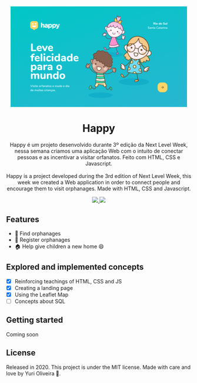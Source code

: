 <h1 align="center">
    <br>
        <img src="public/images/Home.png" alt="Principal Page" width="480">
    <br><br>
        Happy 
</h1>

<div>
    <p align="center">
        Happy é um projeto desenvolvido durante 3º edição da Next Level Week, nessa semana criamos uma aplicação Web com o intuito de conectar pessoas e as incentivar a visitar orfanatos. Feito com HTML, CSS e Javascript.
        <br><br>
        Happy is a project developed during the 3rd edition of Next Level Week, this week we created a Web application in order to connect people and encourage them to visit orphanages. Made with HTML, CSS and Javascript.
    </p>
</div>

<div>

  <p align="center">
    <a href="https://www.linkedin.com/in/yuri-silva99/" target="_blank">
        <img src="https://img.shields.io/badge/Author-Yuri%20Silva-blue">
    </a>
    <a href="#">
        <img src="https://img.shields.io/badge/Language-Javascript-blue">
    </a>
  </p>

</div>

## Features

- 🏬 Find orphanages
- 🏫 Register orphanages
- 🏠 Help give children a new home 😄

## Explored and implemented concepts

- [X] Reinforcing teachings of HTML, CSS and JS
- [X] Creating a landing page
- [X] Using the Leaflet Map
- [ ] Concepts about SQL

## Getting started

Coming soon
<!-- As this is an introductory project, there is no installation tutorial. Just open and enjoy. -->

## License

Released in 2020. This project is under the MIT license.
Made with care and love by Yuri Oliveira 🚀.
